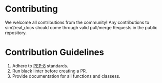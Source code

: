 # Contributing
We welcome all contributions from the community! Any contributions to sim2real_docs should come through valid pull/merge Requests in the public repository.

# Contribution Guidelines

 1. Adhere to [PEP-8](https://www.python.org/dev/peps/pep-0008/) standards.
 2. Run black linter before creating a PR.
 3. Provide documentation for all functions and classess.

